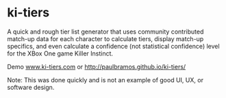 # ki-tiers

A quick and rough tier list generator that uses community contributed match-up data for each character to calculate tiers, display match-up specifics, and even calculate a confidence (not statistical confidence) level for the XBox One game Killer Instinct.

Demo www.ki-tiers.com or http://paulbramos.github.io/ki-tiers/

Note: This was done quickly and is not an example of good UI, UX, or software design. 

